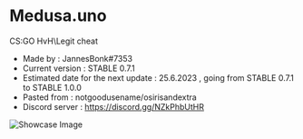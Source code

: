 # Medusa.uno
CS:GO HvH\Legit cheat
+ Made by : JannesBonk#7353
+ Current version : STABLE 0.7.1
+ Estimated date for the next update : 25.6.2023 , going from STABLE 0.7.1 to STABLE 1.0.0
+ Pasted from : notgoodusename/osirisandextra
+ Discord server : https://discord.gg/NZkPhbUtHR

![Showcase Image](https://cdn.discordapp.com/attachments/1021282870003777566/1053736572605976706/image.png)
